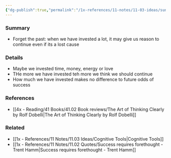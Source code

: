 ```yaml
---
{"dg-publish":true,"permalink":"/1x-references/11-notes/11-03-ideas/sunk-cost-fallacy/","title":"Sunk cost fallacy","created":"2024-02-14T20:18:23.289+03:00","updated":"2024-02-14T20:18:23.289+03:00"}
---
```



### Summary
- Forget the past: when we have invested a lot, it may give us reason to continue even if its a lost cause

### Details
- Maybe we invested time, money, energy or love
- THe more we have invested teh more we think we should continue
- How much we have invested makes no difference to future odds of success

### References
- [[4x - Reading/41 Books/41.02 Book reviews/The Art of Thinking Clearly by Rolf Dobelli\|The Art of Thinking Clearly by Rolf Dobelli]]

### Related
- [[1x - References/11 Notes/11.03 Ideas/Cognitive Tools\|Cognitive Tools]]
- [[1x - References/11 Notes/11.02 Quotes/Success requires forethought - Trent Hamm\|Success requires forethought - Trent Hamm]]
